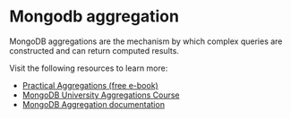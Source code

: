 # Mongodb aggregation

MongoDB aggregations are the mechanism by which complex queries are constructed and can return computed results. 

Visit the following resources to learn more:

- [Practical Aggregations (free e-book)](https://www.practical-mongodb-aggregations.com/)
- [MongoDB University Aggregations Course](https://learn.mongodb.com/courses/mongodb-aggregation)
- [MongoDB Aggregation documentation](https://www.mongodb.com/docs/manual/aggregation/)

